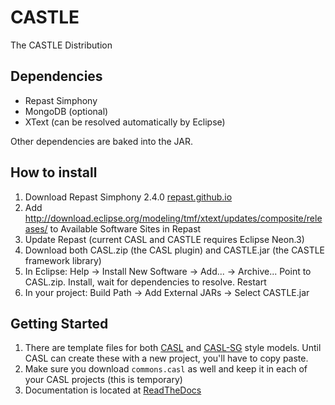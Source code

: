 # CASTLE
The CASTLE Distribution

## Dependencies
- Repast Simphony
- MongoDB (optional)
- XText (can be resolved automatically by Eclipse)

Other dependencies are baked into the JAR.

## How to install
1. Download Repast Simphony 2.4.0 [repast.github.io](https://repast.github.io/)
2. Add http://download.eclipse.org/modeling/tmf/xtext/updates/composite/releases/ to Available Software Sites in Repast
3. Update Repast (current CASL and CASTLE requires Eclipse Neon.3)
4. Download both CASL.zip (the CASL plugin) and CASTLE.jar (the CASTLE framework library)
5. In Eclipse: Help -> Install New Software -> Add... -> Archive...
	Point to CASL.zip. Install, wait for dependencies to resolve. Restart
6. In your project: Build Path -> Add External JARs -> Select CASTLE.jar

## Getting Started
1. There are template files for both [CASL](https://raw.githubusercontent.com/CASTLE-FWK/Models/master/TemplateModels/CASL-Template.casl) and [CASL-SG](https://raw.githubusercontent.com/CASTLE-FWK/Models/master/TemplateModels/CASL-SG-Template.casl) style models. Until CASL can create these with a new project, you'll have to copy paste.
2. Make sure you download `commons.casl` as well and keep it in each of your CASL projects (this is temporary)
3. Documentation is located at [ReadTheDocs](https://docs.castle-framework.io/en/latest/)
